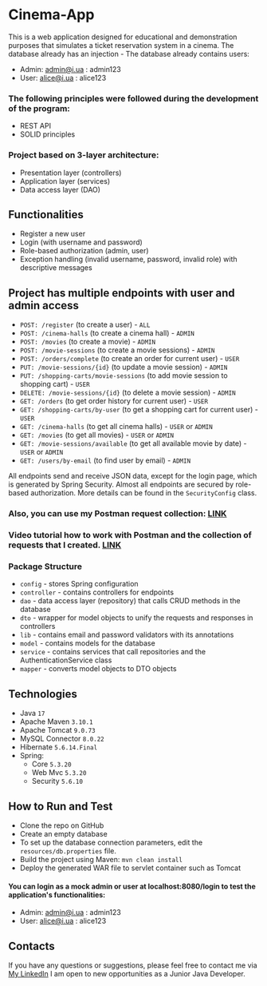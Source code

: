 ﻿# Cinema-App

This is a web application designed for educational and demonstration purposes that simulates a ticket reservation system in a cinema.
The database already has an injection - The database already contains users:

* Admin: admin@i.ua : admin123
* User: alice@i.ua : alice123
  
### The following principles were followed during the development of the program:

* REST API
* SOLID principles

### Project based on 3-layer architecture:
* Presentation layer (controllers)
* Application layer (services)
* Data access layer (DAO)

## Functionalities
* Register a new user
* Login (with username and password)
* Role-based authorization (admin, user)
* Exception handling (invalid username, password, invalid role) with descriptive messages

## Project has multiple endpoints with user and admin access

*   `POST: /register` (to create a user) - `ALL`
*   `POST: /cinema-halls` (to create a cinema hall) - `ADMIN`
*   `POST: /movies` (to create a movie) - `ADMIN`
*   `POST: /movie-sessions` (to create a movie sessions) - `ADMIN`
*   `POST: /orders/complete` (to create an order for current user) - `USER`
*   `PUT: /movie-sessions/{id}` (to update a movie session) - `ADMIN`
*   `PUT: /shopping-carts/movie-sessions` (to add movie session to shopping cart) - `USER`
*   `DELETE: /movie-sessions/{id}` (to delete a movie session) - `ADMIN`
*   `GET: /orders` (to get order history for current user) - `USER`
*   `GET: /shopping-carts/by-user` (to get a shopping cart for current user) - `USER`
*   `GET: /cinema-halls` (to get all cinema halls) - `USER` or `ADMIN`
*   `GET: /movies` (to get all movies) - `USER` or `ADMIN`
*   `GET: /movie-sessions/available` (to get all available movie by date) - `USER` or `ADMIN`
*   `GET: /users/by-email` (to find user by email) - `ADMIN`

All endpoints send and receive JSON data, except for the login page, which is generated by Spring Security.
Almost all endpoints are secured by role-based authorization. More details can be found in the `SecurityConfig` class.
###  Also, you can use my Postman request collection: [LINK](https://www.postman.com/maintenance-geologist-24055309/workspace/cinema/collection/26843599-49db9a59-ad94-44ef-af7e-25f1becfa9f0?action=share&creator=26843599)
### Video tutorial how to work with Postman and the collection of requests that I created. [LINK](https://www.youtube.com/watch?v=YzvAfXV4GFk)




### Package Structure

* `config` - stores Spring configuration
* `controller` - contains controllers for endpoints
* `dao` - data access layer (repository) that calls CRUD methods in the database
* `dto` - wrapper for model objects to unify the requests and responses in controllers
* `lib` - contains email and password validators with its annotations
* `model` - contains models for the database
* `service` - contains services that call repositories and the AuthenticationService class
* `mapper` - converts model objects to DTO objects

## Technologies

* Java `17`
* Apache Maven `3.10.1`
* Apache Tomcat  `9.0.73`
* MySQL Connector `8.0.22`
* Hibernate `5.6.14.Final`
* Spring: 
    * Core `5.3.20`
    * Web Mvc `5.3.20`
    * Security `5.6.10`

## How to Run and Test

* Clone the repo on GitHub
* Create an empty database
* To set up the database connection parameters, edit the `resources/db.properties` file. 
* Build the project using Maven: `mvn clean install`
* Deploy the generated WAR file to servlet container such as Tomcat

#### You can login as a mock admin or user at localhost:8080/login to test the application's functionalities:
* Admin: admin@i.ua : admin123
* User: alice@i.ua : alice123 

## Contacts

If you have any questions or suggestions, please feel free to contact me via [My LinkedIn](https://www.linkedin.com/in/sergiy-golubchenko-74646485/) 
I am open to new opportunities as a Junior Java Developer.
